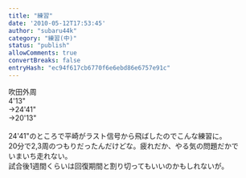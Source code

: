 ```yaml
---
title: "練習"
date: '2010-05-12T17:53:45'
author: "subaru44k"
category: "練習(中)"
status: "publish"
allowComments: true
convertBreaks: false
entryHash: "ec94f617cb6770f6e6ebd86e6757e91c"
---
```

吹田外周<br>
4'13"<br>
→24'41"<br>
→20'13"<br>
<br>
24'41"のところで平崎がラスト信号から飛ばしたのでこんな練習に。<br>
20分で2,3周のつもりだったんだけどな。疲れだか、やる気の問題だかで<br>
いまいち走れない。<br>
試合後1週間くらいは回復期間と割り切ってもいいのかもしれないが。
